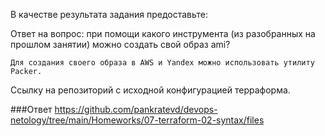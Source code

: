 В качестве результата задания предоставьте:

Ответ на вопрос: при помощи какого инструмента (из разобранных на прошлом занятии) можно создать свой образ ami?

```
Для создания своего образа в AWS и Yandex можно использовать утилиту Packer.
```

Ссылку на репозиторий с исходной конфигурацией терраформа.

###Ответ
https://github.com/pankratevd/devops-netology/tree/main/Homeworks/07-terraform-02-syntax/files
